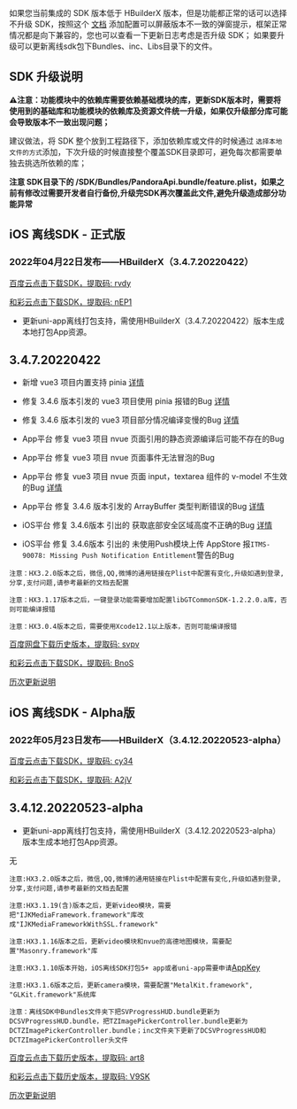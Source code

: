 如果您当前集成的 SDK 版本低于 HBuilderX 版本，但是功能都正常的话可以选择不升级 SDK，按照这个 [文档](https://ask.dcloud.net.cn/article/35627) 添加配置可以屏蔽版本不一致的弹窗提示，框架正常情况都是向下兼容的，您也可以查看一下更新日志考虑是否升级 SDK； 如果要升级可以更新离线sdk包下Bundles、inc、Libs目录下的文件。

## SDK 升级说明
**⚠️注意：功能模块中的依赖库需要依赖基础模块的库，更新SDK版本时，需要将使用到的基础库和功能模块的依赖库及资源文件统一升级，如果仅升级部分库可能会导致版本不一致出现问题；**

建议做法，将 SDK 整个放到工程路径下，添加依赖库或文件的时候通过 `选择本地文件的方式`添加，下次升级的时候直接整个覆盖SDK目录即可，避免每次都需要单独去挑选所依赖的库；

**注意 SDK目录下的 /SDK/Bundles/PandoraApi.bundle/feature.plist，如果之前有修改过需要开发者自行备份,升级完SDK再次覆盖此文件,避免升级造成部分功能异常**


## iOS 离线SDK - 正式版

### 2022年04月22日发布——HBuilderX（3.4.7.20220422） 

[百度云点击下载SDK，提取码: rvdy](https://pan.baidu.com/s/1ExtRytSAuOpGjl4e4m9Hdw?pwd=rvdy)

[和彩云点击下载SDK，提取码: nEP1](https://caiyun.139.com/m/i?115CeUbu1y8c5) 

+ 更新uni-app离线打包支持，需使用HBuilderX（3.4.7.20220422）版本生成本地打包App资源。

## 3.4.7.20220422

 + 新增 vue3 项目内置支持 pinia [详情](https://uniapp.dcloud.net.cn/tutorial/vue3-pinia.html)
 + 修复 3.4.6 版本引发的 vue3 项目使用 pinia 报错的Bug [详情](https://ask.dcloud.net.cn/question/143578)
 + 修复 3.4.6 版本引发的 vue3 项目部分情况编译变慢的Bug [详情](https://github.com/dcloudio/uni-app/issues/3458)
 + App平台 修复 vue3 项目 nvue 页面引用的静态资源编译后可能不存在的Bug
 + App平台 修复 vue3 项目 nvue 页面事件无法冒泡的Bug
 + App平台 修复 vue3 项目 nvue 页面 input，textarea 组件的 v-model 不生效的Bug [详情](https://ask.dcloud.net.cn/question/143547)
 + App平台 修复 3.4.6 版本引发的 ArrayBuffer 类型判断错误的Bug [详情](https://ask.dcloud.net.cn/question/143534)

 + iOS平台 修复 3.4.6版本 引出的 获取底部安全区域高度不正确的Bug [详情](https://ask.dcloud.net.cn/question/143633)
 + iOS平台 修复 3.4.6版本 引出的 未使用Push模块上传 AppStore 报`ITMS-90078: Missing Push Notification Entitlement`警告的Bug


`注意：HX3.2.0版本之后，微信,QQ,微博的通用链接在Plist中配置有变化,升级如遇到登录,分享,支付问题,请参考最新的文档去配置`

`注意：HX3.1.17版本之后，一键登录功能需要增加配置libGTCommonSDK-1.2.2.0.a库，否则可能编译报错`
    
`注意：HX3.0.4版本之后，需要使用Xcode12.1以上版本，否则可能编译报错`




[百度网盘下载历史版本，提取码: svpv](https://pan.baidu.com/s/1PBSeUz395_Ehk1GPteaHNA?pwd=2s13)

[和彩云点击下载SDK，提取码: BnoS](https://caiyun.139.com/m/i?115Coo5xQt0Bv) 

[历次更新说明](AppDocs/download/update_history_iOS_release.md)

## iOS 离线SDK - Alpha版

### 2022年05月23日发布——HBuilderX（3.4.12.20220523-alpha）

[百度云点击下载SDK，提取码: cy34](https://pan.baidu.com/s/1d52yiPAK9QayZU-1nOheiA?pwd=cy34) 

[和彩云点击下载SDK，提取码: A2jV](https://caiyun.139.com/m/i?115CnqaZbV6QI) 

## 3.4.12.20220523-alpha

+ 更新uni-app离线打包支持，需使用HBuilderX（3.4.12.20220523-alpha）版本生成本地打包App资源。
  
无



`注意:HX3.2.0版本之后，微信,QQ,微博的通用链接在Plist中配置有变化,升级如遇到登录,分享,支付问题,请参考最新的文档去配置`

`注意:HX3.1.19(含)版本之后，更新video模块，需要把"IJKMediaFramework.framework"库改成"IJKMediaFrameworkWithSSL.framework"`

`注意:HX3.1.16版本之后，更新video模块和nvue的高德地图模块，需要配置"Masonry.framework"库`

`注意:HX3.1.10版本开始，iOS离线SDK打包5+ app或者uni-app需要申请`[AppKey](https://nativesupport.dcloud.net.cn/AppDocs/usesdk/appkey)
  
`注意:HX3.1.6版本之后，更新camera模块，需要配置"MetalKit.framework", "GLKit.framework"系统库`
  
`注意：离线SDK中Bundles文件夹下把SVProgressHUD.bundle更新为DCSVProgressHUD.bundle，把TZImagePickerController.bundle更新为DCTZImagePickerController.bundle；inc文件夹下更新了DCSVProgressHUD和DCTZImagePickerController头文件`
 		

						
[百度云点击下载历史版本，提取码: art8](https://pan.baidu.com/s/1ReG1O8pTopcqMyOe-ZXWsw?pwd=art8) 

[和彩云点击下载历史版本，提取码: V9SK](https://caiyun.139.com/m/i?115CoUWyUDHCg) 

[历次更新说明](AppDocs/download/update_history_iOS_alpha.md)
